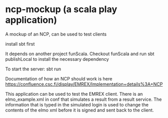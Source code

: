 # ncp-mockup (a scala play application)
A mockup of an NCP, can be used to test clients

install sbt first

It depends on another project funScala. Checkout funScala and run
sbt publishLocal
to install the necessary dependency

To start the server:
sbt run


Documentation of how an NCP should work is here
https://confluence.csc.fi/display/EMREX/Implementation+details%3A+NCP

This application can be used to test the EMREX client.
There is an elmo_example.xml in conf that simulates a result from a result service.
The information that is typed in the simulated login is used to change the contents of the elmo xml
before it is signed and sent back to the client.